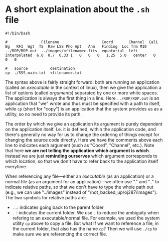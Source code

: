 # A short explaination about the `.sh` file

```
#!/bin/bash

#               Filename                   Coord       Channel  Cali          Bg   RFI  Wgt  TS  Raw LSS Pho Apt   Ann   Finding  Loc Trm M10
../RDP/RDP.out  ../images/<filename>.fits  equatorial  left     interpolated  6.0  0.7  0.33 1   0   0   0   1.25  5.0   center   0   0   0

#   source          destination
cp  ./SSS_main.txt  <filename>.txt

```

The syntax above is fairly straight forward: both are running an application (called an _executable_ in the context of linux), 
then we give the application a list of options (called _arguments_) separated by one or more white spaces. The application is always
the first thing in a line. Here `../RDP/RDP.out` is an application that "we" wrote and thus must be specified with a path to
itself, while `cp` (short for "copy") is an application that the system provides us as a utility, so no need to provide its path.

The order by which we give an application its argument is purely dependent on the application itself. I.e. it is defined, within the
application code, and there's generally no way for us to change the ordering of things except for changing the source code directly.
Here we have the comments above each line to indicates each argument (such as "Coord", "Channel", etc.). Note that here **we are not
telling the application which argument is which**. Instead we are just **reminding ourserves** which argument corresponds to which
location, so that we don't have to refer back to the application itself everytime.

When referencing any file—either an _executable_ (as an application) or a normal file (as an argument for an application)—we often use
"." and ".." to indicate relative paths, so that we don't have to type the whole path out (e.g., we can use "../images" instead of
"/not_backed_up/oj287/images"). The two symbols for relative paths are:

* `..`: indicates going back to the parent folder
* `.` : indicates the current folder. We use `.` to reduce the ambiguity when refering to an executable/normal file. For example,
we used the system utility `cp` above to copy a file. But what if we want to reference a file, in the current folder, that also has
the name `cp`? Then we will use `./cp` to make sure we are referencing the correct file.